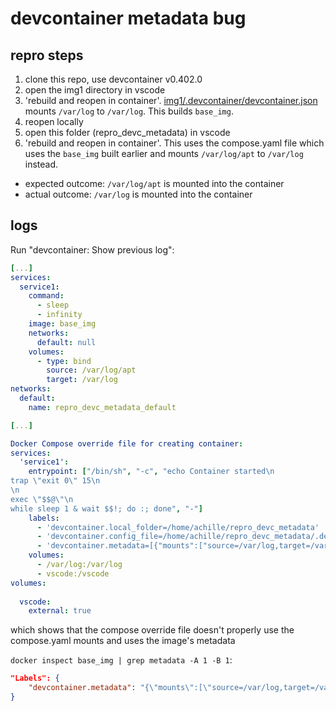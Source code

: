 # devcontainer metadata bug

## repro steps

1. clone this repo, use devcontainer v0.402.0
2. open the img1 directory in vscode
3. 'rebuild and reopen in container'. [img1/.devcontainer/devcontainer.json](img1/.devcontainer/devcontainer.json) mounts `/var/log` to `/var/log`. This builds `base_img`.
4. reopen locally
5. open this folder (repro_devc_metadata) in vscode
6. 'rebuild and reopen in container'. This uses the compose.yaml file which uses the `base_img` built earlier and mounts `/var/log/apt` to `/var/log` instead.

* expected outcome: `/var/log/apt` is mounted into the container
* actual outcome: `/var/log` is mounted into the container

## logs

Run "devcontainer: Show previous log":

```yaml
[...]
services:
  service1:
    command:
      - sleep
      - infinity
    image: base_img
    networks:
      default: null
    volumes:
      - type: bind
        source: /var/log/apt
        target: /var/log
networks:
  default:
    name: repro_devc_metadata_default

[...]

Docker Compose override file for creating container:
services:
  'service1':
    entrypoint: ["/bin/sh", "-c", "echo Container started\n
trap \"exit 0\" 15\n
\n
exec \"$$@\"\n
while sleep 1 & wait $$!; do :; done", "-"]
    labels:
      - 'devcontainer.local_folder=/home/achille/repro_devc_metadata'
      - 'devcontainer.config_file=/home/achille/repro_devc_metadata/.devcontainer/devcontainer.json'
      - 'devcontainer.metadata=[{"mounts":["source=/var/log,target=/var/log,type=bind"]}]'
    volumes:
      - /var/log:/var/log
      - vscode:/vscode
volumes:
  
  vscode:
    external: true
```

which shows that the compose override file doesn't properly use the compose.yaml mounts and uses the image's metadata

`docker inspect base_img | grep metadata -A 1 -B 1`:

```json
"Labels": {
    "devcontainer.metadata": "{\"mounts\":[\"source=/var/log,target=/var/log,type=bind\"]}"
}
```
